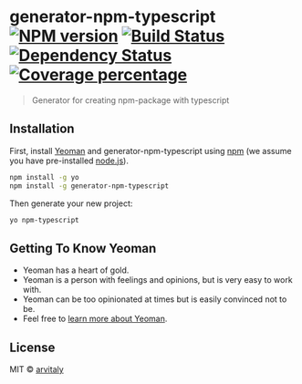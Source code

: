 # generator-npm-typescript [![NPM version][npm-image]][npm-url] [![Build Status][travis-image]][travis-url] [![Dependency Status][daviddm-image]][daviddm-url] [![Coverage percentage][coveralls-image]][coveralls-url]
> Generator for creating npm-package with typescript

## Installation

First, install [Yeoman](http://yeoman.io) and generator-npm-typescript using [npm](https://www.npmjs.com/) (we assume you have pre-installed [node.js](https://nodejs.org/)).

```bash
npm install -g yo
npm install -g generator-npm-typescript
```

Then generate your new project:

```bash
yo npm-typescript
```

## Getting To Know Yeoman

 * Yeoman has a heart of gold.
 * Yeoman is a person with feelings and opinions, but is very easy to work with.
 * Yeoman can be too opinionated at times but is easily convinced not to be.
 * Feel free to [learn more about Yeoman](http://yeoman.io/).

## License

MIT © [arvitaly]()


[npm-image]: https://badge.fury.io/js/generator-npm-typescript.svg
[npm-url]: https://npmjs.org/package/generator-npm-typescript
[travis-image]: https://travis-ci.org/arvitaly/generator-npm-typescript.svg?branch=master
[travis-url]: https://travis-ci.org/arvitaly/generator-npm-typescript
[daviddm-image]: https://david-dm.org/arvitaly/generator-npm-typescript.svg?theme=shields.io
[daviddm-url]: https://david-dm.org/arvitaly/generator-npm-typescript
[coveralls-image]: https://coveralls.io/repos/arvitaly/generator-npm-typescript/badge.svg
[coveralls-url]: https://coveralls.io/r/arvitaly/generator-npm-typescript
